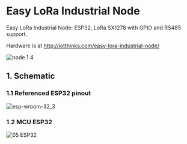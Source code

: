 # Easy LoRa Industrial Node
Easy LoRa Industrial Node: ESP32, LoRa SX1278 with GPIO and RS485 support.

Hardware is at http://iotthinks.com/easy-lora-industrial-node/

![node 1 4](https://user-images.githubusercontent.com/29994971/56794650-c3909300-6838-11e9-8945-dcd3d56bb453.png)

## 1. Schematic
### 1.1 Referenced ESP32 pinout
![esp-wroom-32_3](https://user-images.githubusercontent.com/29994971/56800129-85996c00-6844-11e9-8acd-b30e1db9f772.jpg)

### 1.2 MCU ESP32
![05  ESP32](https://user-images.githubusercontent.com/29994971/56794473-64cb1980-6838-11e9-9061-f9f2b67ca565.png)
